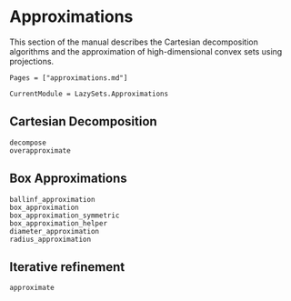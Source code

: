 # Approximations

This section of the manual describes the Cartesian decomposition algorithms and
the approximation of high-dimensional convex sets using projections.

```@contents
Pages = ["approximations.md"]
```

```@meta
CurrentModule = LazySets.Approximations
```

## Cartesian Decomposition

```@docs
decompose
overapproximate
```

## Box Approximations

```@docs
ballinf_approximation
box_approximation
box_approximation_symmetric
box_approximation_helper
diameter_approximation
radius_approximation
```

## Iterative refinement


```@docs
approximate
```